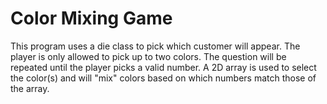 # Color Mixing Game 
This program uses a die class to pick which customer will appear. The player is only allowed to pick up to two colors. The question will be repeated until the player picks a valid number. A 2D array is used to select the color(s) and will "mix" colors based on which numbers match those of the array.
